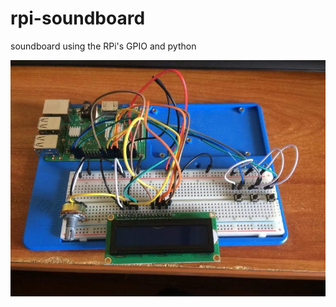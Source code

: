 # rpi-soundboard

soundboard using the RPi's GPIO and python

![wiring](/rpi-soundboard/physical%20wiring.JPG?raw=true)
